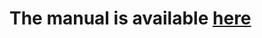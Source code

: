 # The manual is available **[here](https://github.com/BPLIM/Manuals/blob/master/Guides/ExternalServer/External_Server_Manual.pdf)**
